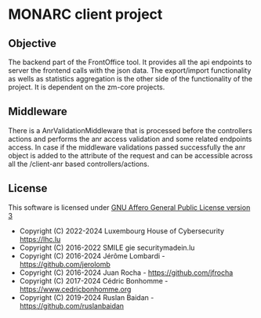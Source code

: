 MONARC client project
=====================

Objective
---------

The backend part of the FrontOffice tool. It provides all the api endpoints to server the frontend calls with the json data.
The export/import functionality as wells as statistics aggregation is the other side of the functionality of the project. 
It is dependent on the zm-core projects. 


Middleware
----------

There is a AnrValidationMiddleware that is processed before the controllers actions and performs the anr access validation and some related endpoints access.
In case if the middleware validations passed successfully the anr object is added to the attribute of the request and can be accessible across all the /client-anr based controllers/actions. 

License
-------

This software is licensed under [GNU Affero General Public License version 3](http://www.gnu.org/licenses/agpl-3.0.html)

- Copyright (C) 2022-2024 Luxembourg House of Cybersecurity https://lhc.lu
- Copyright (C) 2016-2022 SMILE gie securitymadein.lu
- Copyright (C) 2016-2024 Jérôme Lombardi - https://github.com/jerolomb
- Copyright (C) 2016-2024 Juan Rocha - https://github.com/jfrocha
- Copyright (C) 2017-2024 Cédric Bonhomme - https://www.cedricbonhomme.org
- Copyright (C) 2019-2024 Ruslan Baidan - https://github.com/ruslanbaidan

